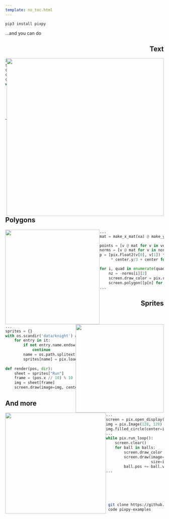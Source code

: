```yaml
---
template: no_toc.html
---
```


 `pip3 install pixpy`

...and you can do

<div style="text-align: right"><h2>Text</h2></div>
<img src="../img/console.png" width="500px" style="float: right"/>

```python
import pixpy as pix
screen = pix.open_display(width=1280, height=7220)
con = pix.Console(cols=1280//16, rows=720//32)
con.write('What is your name?\n')
con.read_line()
while pix.run_loop():
    for e in pix.all_events():
        if isinstance(e, pix.event.Text):
            con.write(f"\nHello {e.text}")
            con.read_line()
    screen.draw(drawable=con, top_left=(0,0), size=screen.size)
    screen.swap()
```
---
## Polygons

<img src="../img/cube.png" width="300px" style="float: left"/>

```python
...
mat = make_x_mat(xa) @ make_y_mat(ya) @ make_z_mat(za)

points = [v @ mat for v in vertices]
norms = [v @ mat for v in normals]
p = [pix.Float2(v[0], v[1]) * (5/(v[2] + 4))
     * center.y/3 + center for v in points]

for i, quad in enumerate(quads):
    nz = -norms[i][2]
    screen.draw_color = pix.rgba(0, 0, nz, 1)
    screen.polygon([p[n] for n in quad])
...
```
<div style="text-align: right"><h2>Sprites</h2></div>

<img src="../img/knight.png" width="280px" style="float: right"/>

```python
...
sprites = {}
with os.scandir('data/knight') as it:
    for entry in it:
        if not entry.name.endswith(".png"):
            continue
        name = os.path.splitext(entry.name)[0]
        sprites[name] = pix.load_png(entry.path).split(
                                     width=120, height=80)
def render(pos, dir):
    sheet = sprites["Run"]
    frame = (pos.x // 10) % 10
    img = sheet[frame]
    screen.draw(image=img, center=pos, size=img.size*dir)
```
## And more

<img src="../img/balls.png" width="320px" style="float: left"/>

```python
...
screen = pix.open_display(size=(1280, 720))
img = pix.Image(128, 128)
img.filled_circle(center=img.size/2, radius=img.size.x/2-1)
...
while pix.run_loop():
    screen.clear()
    for ball in balls:
        screen.draw_color = ball.color
        screen.draw(image=img, center=ball.pos,
                    size=img.size * (math.sin(p) + 2.0) * 0.25)
        ball.pos += ball.vel
...
```
# &nbsp;

```bash
 git clone https://github.com/sasq64/pixpy-examples.git
 code pixpy-examples
```